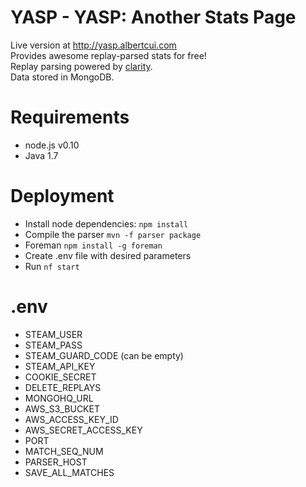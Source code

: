 YASP - YASP: Another Stats Page
====

Live version at http://yasp.albertcui.com  
Provides awesome replay-parsed stats for free!  
Replay parsing powered by [clarity](https://github.com/skadistats/clarity).  
Data stored in MongoDB.

Requirements
====
* node.js v0.10
* Java 1.7

Deployment
====
* Install node dependencies: `npm install`
* Compile the parser `mvn -f parser package`
* Foreman `npm install -g foreman`
* Create .env file with desired parameters
* Run `nf start`

.env
====
* STEAM_USER
* STEAM_PASS
* STEAM_GUARD_CODE (can be empty)
* STEAM_API_KEY
* COOKIE_SECRET
* DELETE_REPLAYS
* MONGOHQ_URL
* AWS_S3_BUCKET
* AWS_ACCESS_KEY_ID
* AWS_SECRET_ACCESS_KEY
* PORT
* MATCH_SEQ_NUM
* PARSER_HOST
* SAVE_ALL_MATCHES

